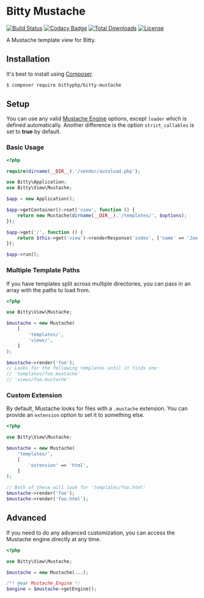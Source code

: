 # Bitty Mustache

[![Build Status](https://travis-ci.org/bittyphp/bitty-mustache.svg?branch=master)](https://travis-ci.org/bittyphp/bitty-mustache)
[![Codacy Badge](https://api.codacy.com/project/badge/Coverage/e34be4340dce4a1094fc4b9eb4ef2547)](https://www.codacy.com/app/bittyphp/bitty-mustache)
[![Total Downloads](https://poser.pugx.org/bittyphp/bitty-mustache/downloads)](https://packagist.org/packages/bittyphp/bitty-mustache)
[![License](https://poser.pugx.org/bittyphp/bitty-mustache/license)](https://packagist.org/packages/bittyphp/bitty-mustache)

A Mustache template view for Bitty.

## Installation

It's best to install using [Composer](https://getcomposer.org/).

```sh
$ composer require bittyphp/bitty-mustache
```

## Setup

You can use any valid [Mustache Engine](https://github.com/bobthecow/mustache.php/wiki) options, except `loader` which is defined automatically. Another difference is the option `strict_callables` is set to **true** by default.

### Basic Usage

```php
<?php

require(dirname(__DIR__).'/vendor/autoload.php');

use Bitty\Application;
use Bitty\View\Mustache;

$app = new Application();

$app->getContainer()->set('view', function () {
    return new Mustache(dirname(__DIR__).'/templates/', $options);
});

$app->get('/', function () {
    return $this->get('view')->renderResponse('index', ['name' => 'Joe Schmoe']);
});

$app->run();

```

### Multiple Template Paths

If you have templates split across multiple directories, you can pass in an array with the paths to load from.

```php
<?php

use Bitty\View\Mustache;

$mustache = new Mustache(
    [
        'templates/',
        'views/',
    ]
);

$mustache->render('foo');
// Looks for the following templates until it finds one:
// 'templates/foo.mustache'
// 'views/foo.mustache'

```

### Custom Extension

By default, Mustache looks for files with a `.mustache` extension. You can provide an `extension` option to set it to something else.

```php
<?php

use Bitty\View\Mustache;

$mustache = new Mustache(
    'templates/',
    [
        'extension' => 'html',
    ]
);

// Both of these will look for 'templates/foo.html'
$mustache->render('foo');
$mustache->render('foo.html');

```

## Advanced

If you need to do any advanced customization, you can access the Mustache engine directly at any time.

```php
<?php

use Bitty\View\Mustache;

$mustache = new Mustache(...);

/** @var Mustache_Engine */
$engine = $mustache->getEngine();

```
